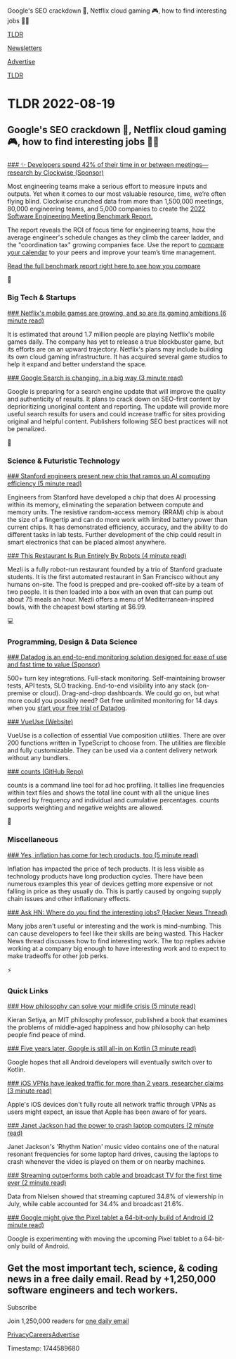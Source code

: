 Google's SEO crackdown 🔎, Netflix cloud gaming 🎮, how to find interesting jobs 👨‍💻

[TLDR](/)

[Newsletters](/newsletters)

[Advertise](https://advertise.tldr.tech/)

[TLDR](/)

# TLDR 2022-08-19

## Google's SEO crackdown 🔎, Netflix cloud gaming 🎮, how to find interesting jobs 👨‍💻

### 

[### ✨ Developers spend 42% of their time in or between meetings—research by Clockwise (Sponsor)](https://www.getclockwise.com/eng-meeting-benchmarks)

Most engineering teams make a serious effort to measure inputs and outputs. Yet when it comes to our most valuable resource, time, we’re often flying blind. Clockwise crunched data from more than 1,500,000 meetings, 80,000 engineering teams, and 5,000 companies to create the [2022 Software Engineering Meeting Benchmark Report.](https://www.getclockwise.com/eng-meeting-benchmarks)

The report reveals the ROI of focus time for engineering teams, how the average engineer's schedule changes as they climb the career ladder, and the "coordination tax" growing companies face. Use the report to [compare your calendar](https://www.getclockwise.com/eng-meeting-benchmarks) to your peers and improve your team’s time management.

[Read the full benchmark report right here to see how you compare](https://www.getclockwise.com/eng-meeting-benchmarks)

📱

### Big Tech & Startups

[### Netflix's mobile games are growing, and so are its gaming ambitions (6 minute read)](https://www.protocol.com/entertainment/netflix-games-data-cloud-gaming?utm_source=tldrnewsletter)

It is estimated that around 1.7 million people are playing Netflix's mobile games daily. The company has yet to release a true blockbuster game, but its efforts are on an upward trajectory. Netflix's plans may include building its own cloud gaming infrastructure. It has acquired several game studios to help it expand and better understand the space.

[### Google Search is changing, in a big way (3 minute read)](https://www.techradar.com/news/google-search-is-changing-in-a-big-way?utm_source=tldrnewsletter)

Google is preparing for a search engine update that will improve the quality and authenticity of results. It plans to crack down on SEO-first content by deprioritizing unoriginal content and reporting. The update will provide more useful search results for users and could increase traffic for sites providing original and helpful content. Publishers following SEO best practices will not be penalized.

🚀

### Science & Futuristic Technology

[### Stanford engineers present new chip that ramps up AI computing efficiency (5 minute read)](https://news.stanford.edu/2022/08/18/new-chip-ramps-ai-computing-efficiency/?utm_source=tldrnewsletter)

Engineers from Stanford have developed a chip that does AI processing within its memory, eliminating the separation between compute and memory units. The resistive random-access memory (RRAM) chip is about the size of a fingertip and can do more work with limited battery power than current chips. It has demonstrated efficiency, accuracy, and the ability to do different tasks in lab tests. Further development of the chip could result in smart electronics that can be placed almost anywhere.

[### This Restaurant Is Run Entirely By Robots (4 minute read)](https://sf.eater.com/2022/8/17/23308389/mezli-robot-restaurant-open-menu-san-francisco?utm_source=tldrnewsletter)

Mezli is a fully robot-run restaurant founded by a trio of Stanford graduate students. It is the first automated restaurant in San Francisco without any humans on-site. The food is prepped and pre-cooked off-site by a team of two people. It is then loaded into a box with an oven that can pump out about 75 meals an hour. Mezli offers a menu of Mediterranean-inspired bowls, with the cheapest bowl starting at $6.99.

💻

### Programming, Design & Data Science

[### Datadog is an end-to-end monitoring solution designed for ease of use and fast time to value (Sponsor)](https://www.datadoghq.com/dg/monitor/end-to-end-monitoring/?utm_source=advertisement&amp;utm_medium=newsletter&amp;utm_campaign=dg-tldrnewsletter-coreplatform-ww-ootbdashboards)

500+ turn key integrations. Full-stack monitoring. Self-maintaining browser tests, API tests, SLO tracking. End-to-end visibility into any stack (on-premise or cloud). Drag-and-drop dashboards. We could go on, but what more could you possibly need? Get free unlimited monitoring for 14 days when you [start your free trial of Datadog](https://www.datadoghq.com/dg/monitor/end-to-end-monitoring/?utm_source=advertisement&utm_medium=newsletter&utm_campaign=dg-tldrnewsletter-coreplatform-ww-ootbdashboards).

[### VueUse (Website)](https://vueuse.org/?utm_source=tldrnewsletter)

VueUse is a collection of essential Vue composition utilities. There are over 200 functions written in TypeScript to choose from. The utilities are flexible and fully customizable. They can be used via a content delivery network without any bundlers.

[### counts (GitHub Repo)](https://github.com/nnethercote/counts?utm_source=tldrnewsletter)

counts is a command line tool for ad hoc profiling. It tallies line frequencies within text files and shows the total line count with all the unique lines ordered by frequency and individual and cumulative percentages. counts supports weighting and negative weights are allowed.

🎁

### Miscellaneous

[### Yes, inflation has come for tech products, too (5 minute read)](https://www.theverge.com/23311213/inflation-tech-apple-samsung-iphone-sonos-meta-price-increase?utm_source=tldrnewsletter)

Inflation has impacted the price of tech products. It is less visible as technology products have long production cycles. There have been numerous examples this year of devices getting more expensive or not falling in price as they usually do. This is partly caused by ongoing supply chain issues and other inflationary effects.

[### Ask HN: Where do you find the interesting jobs? (Hacker News Thread)](https://news.ycombinator.com/item?id=32507789)

Many jobs aren't useful or interesting and the work is mind-numbing. This can cause developers to feel like their skills are being wasted. This Hacker News thread discusses how to find interesting work. The top replies advise working at a company big enough to have interesting work and to expect to make tradeoffs for other job perks.

⚡

### Quick Links

[### How philosophy can solve your midlife crisis (5 minute read)](https://news.mit.edu/2017/how-philosophy-can-solve-your-midlife-crisis-1003?utm_source=tldrnewsletter)

Kieran Setiya, an MIT philosophy professor, published a book that examines the problems of middle-aged happiness and how philosophy can help people find peace of mind.

[### Five years later, Google is still all-in on Kotlin (3 minute read)](https://techcrunch.com/2022/08/18/five-years-later-google-is-still-all-in-on-kotlin/?utm_source=tldrnewsletter)

Google hopes that all Android developers will eventually switch over to Kotlin.

[### iOS VPNs have leaked traffic for more than 2 years, researcher claims (3 minute read)](https://arstechnica.com/information-technology/2022/08/ios-vpns-still-leak-traffic-more-than-2-years-later-researcher-claims/?utm_source=tldrnewsletter)

Apple's iOS devices don't fully route all network traffic through VPNs as users might expect, an issue that Apple has been aware of for years.

[### Janet Jackson had the power to crash laptop computers (2 minute read)](https://devblogs.microsoft.com/oldnewthing/20220816-00/?p=106994?utm_source=tldrnewsletter)

Janet Jackson's 'Rhythm Nation' music video contains one of the natural resonant frequencies for some laptop hard drives, causing the laptops to crash whenever the video is played on them or on nearby machines.

[### Streaming outperforms both cable and broadcast TV for the first time ever (2 minute read)](https://www.npr.org/2022/08/18/1118203023/streaming-cable-broadcast-tv?utm_source=tldrnewsletter)

Data from Nielsen showed that streaming captured 34.8% of viewership in July, while cable accounted for 34.4% and broadcast 21.6%.

[### Google might give the Pixel tablet a 64-bit-only build of Android (2 minute read)](https://arstechnica.com/gadgets/2022/08/google-might-give-the-pixel-tablet-a-64-bit-only-build-of-android/?utm_source=tldrnewsletter)

Google is experimenting with moving the upcoming Pixel tablet to a 64-bit-only build of Android.

## Get the most important tech, science, & coding news in a free daily email. Read by +1,250,000 software engineers and tech workers.

Subscribe

Join 1,250,000 readers for [one daily email](/api/latest/tech)

[Privacy](/privacy)[Careers](https://jobs.ashbyhq.com/tldr.tech)[Advertise](/tech/advertise)

Timestamp: 1744589680